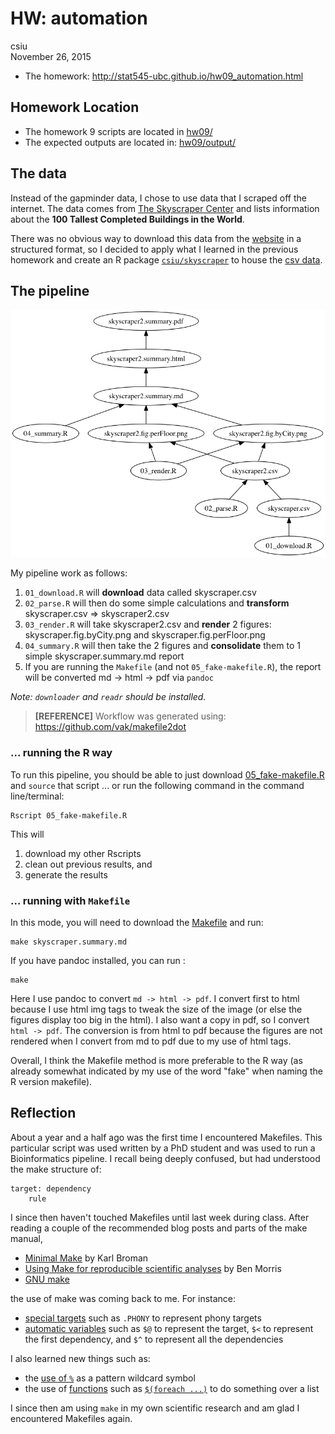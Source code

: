 # HW: automation
csiu  
November 26, 2015  
- The homework: http://stat545-ubc.github.io/hw09_automation.html

## Homework Location
- The homework 9 scripts are located in [hw09/](https://github.com/STAT545-UBC/celia_siu/tree/master/homework/hw09)
- The expected outputs are located in: [hw09/output/](https://github.com/STAT545-UBC/celia_siu/tree/master/homework/hw09/output)

## The data
Instead of the gapminder data, I chose to use data that I scraped off the internet. The data comes from [The Skyscraper Center](http://www.skyscrapercenter.com/buildings) and lists information about the **100 Tallest Completed Buildings in the World**. 

There was no obvious way to download this data from the [website](http://www.skyscrapercenter.com/buildings) in a structured format, so I decided to apply what I learned in the previous homework and create an R package [`csiu/skyscraper`](https://github.com/csiu/skyscraper) to house the [csv data](https://raw.githubusercontent.com/csiu/skyscraper/master/inst/skyscraper.csv).

## The pipeline

![](figure/hw09-makefile.png)

My pipeline work as follows:

1. `01_download.R` will **download** data called skyscraper.csv
2. `02_parse.R` will then do some simple calculations and **transform** skyscraper.csv => skyscraper2.csv
3. `03_render.R` will take skyscraper2.csv and **render** 2 figures: skyscraper.fig.byCity.png and skyscraper.fig.perFloor.png
4. `04_summary.R` will then take the 2 figures and **consolidate** them to 1 simple skyscraper.summary.md report
5. If you are running the `Makefile` (and not `05_fake-makefile.R`), the report will be converted md -> html -> pdf via `pandoc`

*Note: `downloader` and `readr` should be installed.*

> **[REFERENCE]** Workflow was generated using: https://github.com/vak/makefile2dot

### ... running the R way

To run this pipeline, you should be able to just download [05_fake-makefile.R](https://github.com/STAT545-UBC/celia_siu/blob/master/homework/hw09/05_fake-makefile.R) and `source` that script ... or run the following command in the command line/terminal:

    Rscript 05_fake-makefile.R

This will 

1. download my other Rscripts
2. clean out previous results, and 
3. generate the results

### ... running with `Makefile`

In this mode, you will need to download the [Makefile](https://github.com/STAT545-UBC/celia_siu/blob/master/homework/hw09/Makefile) and run:

    make skyscraper.summary.md
    
If you have pandoc installed, you can run :

    make
    
Here I use pandoc to convert `md -> html -> pdf`. I convert first to html because I use html img tags to tweak the size of the image (or else the figures display too big in the html). I also want a copy in pdf, so I convert `html -> pdf`. The conversion is from html to pdf because the figures are not rendered when I convert from md to pdf due to my use of html tags.

Overall, I think the Makefile method is more preferable to the R way (as already somewhat indicated by my use of the word "fake" when naming the R version makefile).


## Reflection
About a year and a half ago was the first time I encountered Makefiles. This particular script was used written by a PhD student and was used to run a Bioinformatics pipeline. I recall being deeply confused, but had understood the make structure of:

    target: dependency
        rule

I since then haven't touched Makefiles until last week during class. After reading a couple of the recommended blog posts and parts of the make manual, 

- [Minimal Make](http://kbroman.org/minimal_make/) by Karl Broman
- [Using Make for reproducible scientific analyses](http://www.bendmorris.com/2013/09/using-make-for-reproducible-scientific.html) by Ben Morris
- [GNU make](https://www.gnu.org/software/make/manual/html_node/index.html)

the use of make was coming back to me. For instance: 

- [special targets](https://www.gnu.org/software/make/manual/html_node/Special-Targets.html) such as `.PHONY` to represent phony targets
- [automatic variables](https://www.gnu.org/software/make/manual/html_node/Automatic-Variables.html) such as `$@` to represent the target, `$<` to represent the first dependency, and `$^` to represent all the dependencies

I also learned new things such as:

- the [use of `%`](http://stackoverflow.com/questions/7404444/what-does-a-percent-symbol-do-in-a-makefile) as a pattern wildcard symbol
- the use of [functions](https://www.gnu.org/software/make/manual/html_node/Functions.html) such as [`$(foreach ...)`](https://www.gnu.org/software/make/manual/html_node/Foreach-Function.html#Foreach-Function) to do something over a list 

I since then am using `make` in my own scientific research and am glad I encountered Makefiles again.
